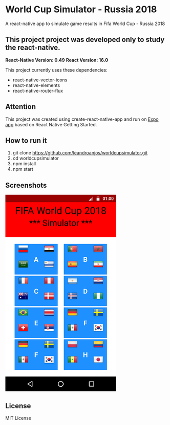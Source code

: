 # World Cup Simulator - Russia 2018
A react-native app to simulate game results in Fifa World Cup - Russia 2018

## This project project was developed only to study the react-native.

**React-Native Version: 0.49**
**React Version: 16.0**

This project currently uses these dependencies:

- react-native-vector-icons
- react-native-elements
- react-native-router-flux

## Attention

This project was created using create-react-native-app and run on [Expo app](https://expo.io) based on React Native Getting Started.

## How to run it

1. git clone https://github.com/leandroanjos/worldcupsimulator.git
2. cd worldcupsimulator
3. npm install
4. npm start

## Screenshots

![home](https://github.com/leandroanjos/worldcupsimulator/raw/master/screenshot/home.png)

## License

MIT License
